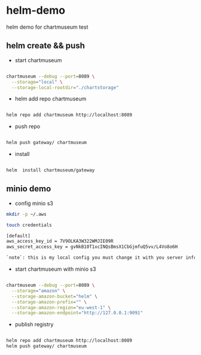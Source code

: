 # helm-demo

helm demo for chartmuseum test

## helm create && push

* start chartmuseum

```bash

chartmuseum --debug --port=8089 \
  --storage="local" \
  --storage-local-rootdir="./chartstorage"

```

* helm add repo chartmuseum

```bash

helm repo add chartmuseum http://localhost:8089

```

* push repo

```bash

helm push gateway/ chartmuseum

```

* install

```bash

helm  install chartmuseum/gateway

```

## minio demo

* config minio s3

```bash
mkdir -p ~/.aws

touch credentials

[default]
aws_access_key_id = 7V9OLKA3W322WMJIE09R
aws_secret_access_key = gvNkB10T1xcINQsBmsX1CbGjmfuQ5vv/L4Vo8o6H

`note`: this is my local config you must change it with you server info

```

* start chartmuseum with  minio s3

```bash

chartmuseum --debug --port=8089 \
  --storage="amazon" \
  --storage-amazon-bucket="helm" \
  --storage-amazon-prefix="" \
  --storage-amazon-region="eu-west-1" \
  --storage-amazon-endpoint="http://127.0.0.1:9091"

```

* publish registry

```bash

helm repo add chartmuseum http://localhost:8089
helm push gateway/ chartmuseum

```